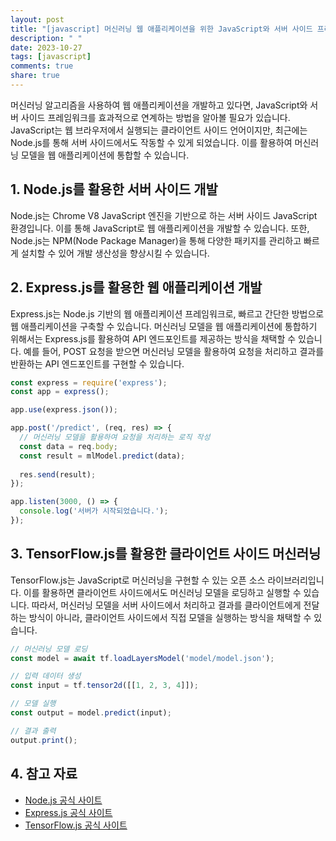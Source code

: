 ```yaml
---
layout: post
title: "[javascript] 머신러닝 웹 애플리케이션을 위한 JavaScript와 서버 사이드 프레임워크의 연계 방법"
description: " "
date: 2023-10-27
tags: [javascript]
comments: true
share: true
---
```


머신러닝 알고리즘을 사용하여 웹 애플리케이션을 개발하고 있다면, JavaScript와 서버 사이드 프레임워크를 효과적으로 연계하는 방법을 알아볼 필요가 있습니다. JavaScript는 웹 브라우저에서 실행되는 클라이언트 사이드 언어이지만, 최근에는 Node.js를 통해 서버 사이드에서도 작동할 수 있게 되었습니다. 이를 활용하여 머신러닝 모델을 웹 애플리케이션에 통합할 수 있습니다.

## 1. Node.js를 활용한 서버 사이드 개발

Node.js는 Chrome V8 JavaScript 엔진을 기반으로 하는 서버 사이드 JavaScript 환경입니다. 이를 통해 JavaScript로 웹 애플리케이션을 개발할 수 있습니다. 또한, Node.js는 NPM(Node Package Manager)을 통해 다양한 패키지를 관리하고 빠르게 설치할 수 있어 개발 생산성을 향상시킬 수 있습니다.

## 2. Express.js를 활용한 웹 애플리케이션 개발

Express.js는 Node.js 기반의 웹 애플리케이션 프레임워크로, 빠르고 간단한 방법으로 웹 애플리케이션을 구축할 수 있습니다. 머신러닝 모델을 웹 애플리케이션에 통합하기 위해서는 Express.js를 활용하여 API 엔드포인트를 제공하는 방식을 채택할 수 있습니다. 예를 들어, POST 요청을 받으면 머신러닝 모델을 활용하여 요청을 처리하고 결과를 반환하는 API 엔드포인트를 구현할 수 있습니다.

```javascript
const express = require('express');
const app = express();

app.use(express.json());

app.post('/predict', (req, res) => {
  // 머신러닝 모델을 활용하여 요청을 처리하는 로직 작성
  const data = req.body;
  const result = mlModel.predict(data);
  
  res.send(result);
});

app.listen(3000, () => {
  console.log('서버가 시작되었습니다.');
});
```

## 3. TensorFlow.js를 활용한 클라이언트 사이드 머신러닝

TensorFlow.js는 JavaScript로 머신러닝을 구현할 수 있는 오픈 소스 라이브러리입니다. 이를 활용하면 클라이언트 사이드에서도 머신러닝 모델을 로딩하고 실행할 수 있습니다. 따라서, 머신러닝 모델을 서버 사이드에서 처리하고 결과를 클라이언트에게 전달하는 방식이 아니라, 클라이언트 사이드에서 직접 모델을 실행하는 방식을 채택할 수 있습니다.

```javascript
// 머신러닝 모델 로딩
const model = await tf.loadLayersModel('model/model.json');

// 입력 데이터 생성
const input = tf.tensor2d([[1, 2, 3, 4]]);

// 모델 실행
const output = model.predict(input);

// 결과 출력
output.print();
```

## 4. 참고 자료

- [Node.js 공식 사이트](https://nodejs.org)
- [Express.js 공식 사이트](https://expressjs.com)
- [TensorFlow.js 공식 사이트](https://www.tensorflow.org/js)